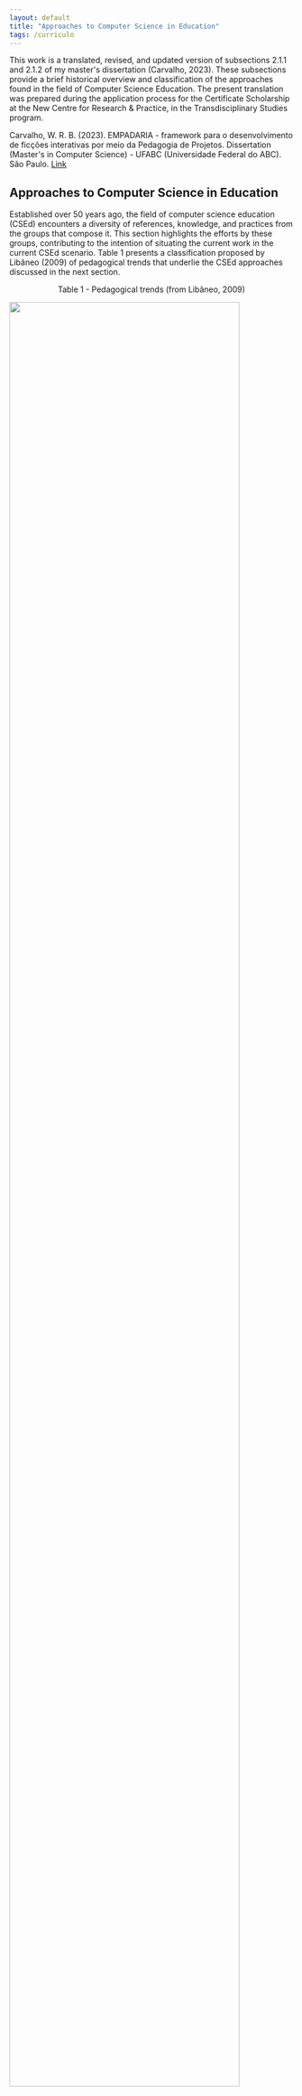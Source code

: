 ```yaml
---
layout: default
title: "Approaches to Computer Science in Education"
tags: /curriculo
---
```


This work is a translated, revised, and updated version of subsections 2.1.1 and 2.1.2 of my master's dissertation (Carvalho, 2023). These subsections provide a brief historical overview and classification of the approaches found in the field of Computer Science Education. The present translation was prepared during the application process for the Certificate Scholarship at the New Centre for Research & Practice, in the Transdisciplinary Studies program.

Carvalho, W. R. B. (2023). EMPADARIA - framework para o desenvolvimento de ficções interativas por meio da Pedagogia de Projetos. Dissertation (Master's in Computer Science) - UFABC (Universidade Federal do ABC). São Paulo. <a href=’https://www.researchgate.net/publication/379568331_EMPADARIA_-_framework_para_o_desenvolvimento_de_ficcoes_interativas_por_meio_da_Pedagogia_de_Projetos’> Link </a>

## Approaches to Computer Science in Education

Established over 50 years ago, the field of computer science education (CSEd) encounters a diversity of references, knowledge, and practices from the groups that compose it. This section highlights the efforts by these groups, contributing to the intention of situating the current work in the current CSEd scenario. Table 1 presents a classification proposed by Libâneo (2009) of pedagogical trends that underlie the CSEd approaches discussed in the next section.

<p align="center">Table 1 - Pedagogical trends (from Libâneo, 2009)</p>

 <img src="https://raw.githubusercontent.com/refuncionalizar/refuncionalizar.github.io/master/assets/posts/app1.png" width="90%"> 

There are various approaches to classify actors in CSEd, whether through their differentiated historical context, tools, pedagogical objectives, learning theory, or the combination of two or more factors. Valente (1989) identifies more than one interpretation for the term "educational software" from different groups: (I) computer-assisted instruction (CAI), (II) discovery learning tools, and (III) tools with educational potential for both students and educators. They differ in their software specifications and educational potential. When one of the three meanings is used, we can identify the alignment with a particular pedagogical trend or a hybrid pedagogical approach.

### Actors in CSed

Among the possible classifications to contextualize CSEd in Brazil and worldwide, Neto (2002) proposes a classification based on five historical moments, mainly stemming from the possibilities and limitations of the type of technology available in each period, with the following 'waves': (1) administrative, marked by the first computers; (2) Logo language and programming, marked by computers like Hotbits and MSX; (3) Basic Informatics, marked by the graphical interface; (4) educational software, marked by the development and consumption of software in educational conglomerates; and (5) Internet, Information, and Communication, marked by the advent of the internet and its developments.

Kaminski, Klüber and Boscarioli (2021) propose a classification of CSEd projects in the history of Brazil based on the pedagogical trends defined by Libâneo (2009), considering different historical periods, the impact on basic education, the guiding epistemological axis, and the generational classification of teachers and students. Another popular classification in the literature is proposed by Papert (1993), identifying two major approaches to IE, namely the instructivist approach and the constructionist approach (Almeida, 2000). The instructivist approach is based on Skinner's theory, related to Radical Behaviorism thinking. His idea of programmed instruction is marked by the ideal of enhancing performance in activities through more efficient individual technologies, or "teaching machines" (Teles, 2018; Aguiar, 2020)

The first computer projects in the United States were seen by behaviorist researchers as opportunities to apply Skinner's programmed instruction through the use of interactive media in various disciplines. This inaugurates the instructivist approach through the articulation of experimental psychologists from the radical behaviorist line with experts from different areas, such as instructional design, audiovisual education, mathematics, and systems engineering (Dick, 1965; Seels, 1989). In this approach, learning occurs through the memorization and reproduction of content, focusing on ensuring the transmission of knowledge, as observed in the instructional design present in courses and CAIs (Neves et al., 2012).

CAIs can be defined as software that, as finished products, can use tutorials, quizzes, educational games, or simulations to instruct students in specific knowledge in classrooms (Almeida, 2000; Tarouco, 2019). The main criticism is the passive position given to the student in the educational process, as learning occurs solely through processes of repetition and memorization (Chaves et al., 1983). Variations of this type of educational software exist, such as Intelligent Computer-Assisted Instruction (ICAI), which reproduces the behaviorist discourses with the help of artificial intelligence in the construction of individualized teaching situations (Almeida, 2000).

In the academic environment, the instructivist approach has accompanied technological advances over the last 30 years, refining and validating the techniques and instruments used by its members, as well as proposing and finding new spaces for reproduction, such as Virtual Learning Environments (VLEs) and Massive Open Online Courses (MOOCs) (Garrido et al., 2020). Additionally, from the 2000s onwards, there is the emergence of courses structured by technology companies, such as Code.org and Microsoft using instructional design techniques to popularize computer science and increase the availability of labor in the market, as observed by Kafai, Proctor and Lui (2020).

This represents an alternative manifestation of the instructivist approach, based on similar instructivists assumptions present in the academy but for different reasons, since its educational proposal is aimed at the skills defined by tech companies (Aguiar, 2020). This approach inaugurated by the  is represented in the document 'Standards for Computing in Basic Education - Complement to the National Common Curricular Base' (BNCC) with the name 'Market Demand' (Brasil, 2022), based on the classification proposed by Raabe, Couto and Blikstein (2020).

The constructionist approach is inaugurated by Papert, with an understanding that computers should be used as educational tools in solving significant problems, so that knowledge is constructed from students' own actions. An important characteristic of constructionism is the emphasis on the realization of knowledge through reflection in the process of formalizing ideas and models into mental creations and physical representations (Papert, 1993; Almeida, 2000). His thinking was inspired by ideas from Dewey, Freire, Piaget, and Vygotsky (Almeida, 2000). It is presented in the Complement to the BNCC as a second approach titled 'constructionism' (Brasil, 2022).

In order to provide autonomy in the student's learning process, Papert introduced the Logo, which enables the development of computational thinking through discovery by students as they explore the diversity of possibilities in the tool (Almeida, 2000; Santos & Mafra, 2018). Logo stood out from the languages of its time for its simplicity in the way students express themselves through commands, based on data structuring, initially designed to assist in learning mathematics (Papert, 1993; Almeida, 2000). Other technologies can operate in the same approach of offering autonomy to the student and enabling the educator to understand the student's cognitive style. Examples include text production tools, such as PhET and Scratch (Santos, 2018). Ayala and Yano (1998) presents a classification similar to Papert's but structured sequentially, with constructionism as a response to the instructivist approach, followed by computer-supported collaborative learning based on Vygotsky's learning theory.

A third and fourth approach are identified by Raabe, Couto and Blikstein (2020), presented in the document 'Standards and Complement to the BNCC,' titled 'Computational Thinking' and 'Equity and Inclusion,' approaches originated by the Computer Science Teachers Association (CSTA) (Brasil, 2022). Different authors attribute the emergence of the Computational Thinking approach to Jeannette Wing's article 'Computational thinking' (Wing, 2006). Despite this, it is possible to identify this idea in curricular debates for higher education by the Association for Computing Machinery (ACM) such as the 'Computing Curricula 1991' (ACM/IEEE-CS, 1991). This context guided the formation of a working group for the composition of a curriculum  for high school students in CSEd, moving away from ideas reproduced by other groups that structured pedagogical proposals around competencies for the world of work or the so-called "learning to learn" (ACM, 1993).

In the early 2000s, the CSTA (Computer Science Teachers Association) was established, with researchers who also participated in the development of the 'Computing Curricula 1991' text, publishing in 2003 a high school education curriculum (Tucker et al., 2006). A notable point is the inclusion of the competency 'algorithmic thinking'<a name="a1"></a> [[1]](#b1), as in the second edition in 2006, the idea of computational thinking was introduced (Tucker et al., 2006). After some periodic curricular updates, the CSTA introduced the importance for teachers to pay attention to aspects of 'Equity and Inclusion', despite being presented in the BNCC (National Common Curricular Base) as a different approach, although they share the same assumptions and specialists (Brasil, 2022).

It is worth noting that concepts from the post-modern pedagogical thinking begin to be incorporated into the 'Computational Thinking' approach with the presence of concepts of 'Equity and Inclusion'<a name="a2"></a> [[2]](#b2), similar to the superficial incorporation of progressive values into traditional and technical education (Suárez, 1995; Aguiar, 2020). Suárez traces the origin of the term 'equity' back to neoliberal economic vocabulary, originating from the substitution of the terms equality or equal opportunities for something that implies an agreement between unequals (Suárez, 1995).

The integration of post-modern thinking in this CSEd approach stems from the understanding that there is a privilege that cuts across issues of social class, ethnicity, and gender in the construction of equal opportunities (Aguiar, 2020; Brasil 2022). According to this thinking, it is necessary to make an effort to include these young people in adapting and contributing to the social and economic transformations that may arise in the future, identifying a progressive goal in shaping the individual (Suárez, 1995; Aguiar, 2020). Furthermore, the concept of equity, central to this fourth approach (Equity and Inclusion), is related to the idea of 'Responsible Individuality', which attributes the realization of citizenship to the ability to understand the knowledge behind technopolitical mechanisms, which may be insufficient  by belittling the existing power asymmetry and ignoring the role of social conflicts and the construction of collective subjectivities capable of interventions (Suárez, 1995).

Kafai, Proctor and Lui (2020) presents a new approach, titled "Critical Computational Thinking," based on the critical pedagogical trend, which "emphasizes both an examination of and resistance to oppressive power structures and production-oriented media literacy, which highlights how youth agency can be acquired through the process of creating and disseminating media content" (Kafai, Proctor and Lui, 2020, p.47). The authors present a classification of practices in CSEd through three approaches: Cognitive, Situated, and Critical (Kafai, Proctor and Lui, 2020), as seen in Table 2. The critical approach has the potential to incorporate aspects grounded in critical pedagogies, such as the idea of 'Politecnia'<a name="a3"></a> [[3]](#b3) and Freire's idea of 'Praxis', as observed in the work of Thomas, Cambraia and Zanon (2021).

<p align="center">Table 2: Overview of Learning Perspectives in Framing Computational Thinking (from Kafai et al., 2020)</p>

xcxxxxxximg

The emergence of a critical turn in CSEd studies stems from the advances in critical and post-critical studies on critical digital culture, bringing together themes from authors from different areas close to technology, such as the cypherpunk manifesto by Hughes (1993), cyberfeminism by Plant (1997), the analysis of Californian Ideology discourses by Barbrook e Cameron (2018), the discussion on the privatization of knowledge by Swartz (2008), and studies on democracy and algorithms by Silveira (2017)<a name="a4"></a> [[4]](#b4), among other examples from critical theory. In addition to the debate from academia, other spaces for the circulation of these discourses are found in digital spaces, such as the Tecnopolítica and Tech Won't Save Us podcasts, and physical events like cryptoparties, notably the Cryptorave<a name="a5"></a> [[5]](#b5) in the brazilian context.

Considering the contemporaneity of the approach, other forms of implementation are possible based on various works of critical pedagogy, such as the Historical-Critical Pedagogy by Saviani, 2021, the Critical-Social Pedagogy of Contents by Libâneo (2009), Freire's Emancipatory Pedagogy, and the Critical-Reflective built from Schön (Aguiar, 2020).

Among the common aspects of the manifestation of critical pedagogy, there is the goal of building "conditions of production in which participating subjects can learn not only historically constructed activities in human ontogenesis but also learn to produce new activities in the face of the contradictions of their time" (Mattos, 2016, p. 103), as well as, according to Aguiar (2020):

> *"Questions the idea of the neutrality of knowledge, exploring the ideologies embedded in educational and curricular discourses. On the other hand, this perspective approaches the Progressive approach by thinking about a formation related to the life experience of students and the construction of democratic life."* (Aguiar, 2020, p. 54)

The choice of terms by which groups or forms of thought in CSEd are named, such as waves, moments, evolutions, and paradigms, as seen in the works of Neto (2002), Kaminski, Klüber & Boscarioli (2021) and Ayala & Yano (1998), may suggest that there is a sequencing of knowledge replacing previous practices. Such terms, reminiscent of the concept of paradigm proposed by Thomas Kuhn, may be inaccurate when analyzing the history of CSEd and current pedagogical trends for two main reasons: (I) recent approaches that are result of the influence and participation of researchers or practices from other areas may be mistakenly understood as better due to the contemporaneity of their thinking, even if it doesn't represent crises in the knowledge of pioneering groups; and (II) the fact that there is no hegemony of a group of thought, important for identifying a Kuhnian paradigm, as researchers from different approaches continue to develop their field of knowledge and reproduce their practices and discourses based on their assumptions and objectives.

### Educational spaces that CSEd inhabits

The use of educational software impacts the role of the teacher in the classroom, expanding or reducing their functions according to the intentionality of the tool Vosgerau; Rossari, 2017. The space for learning development and the choice of learning objectives helps to understand nuances of the CSEd approach.

The space in which education is practiced can be classified as (a) formal, defined as the "territory of schools, institutions regulated by law, certifying bodies, organized according to national guidelines"  (Gohn, 2006, p. 29), (b) non-formal, which can be defined as "a set of socio-cultural learning practices and knowledge production, involving organizations/institutions, activities, means, and varied forms, as well as a multiplicity of social programs and projects" (Gohn, 2014, p. 40), and (c) informal, characterized as the space where the individual learns in an unstructured manner through everyday experiences found at home, in the neighborhood, with friends, or in the workplace (Gohn, 2006).

Another possible classification is based on the central teaching objective in which pedagogical practice is inserted, whether in the field of Computing, through the school subject of Informatics or free courses focused on computational skills and competencies or the use of tools, and in various areas, through school subjects in Mathematics, Languages, or Sciences, as well as interdisciplinary knowledge free courses involving the learning of some computational tool or skill (Carvalho; Rodriguez; Rocha, 2021; Carvalho; Rodriguez; Rocha, 2022).

There are many arguments found in scientific literature, official documents, and social discourses about the use of technologies in different curricular subjects (Aguiar, 2020), such as enriching and facilitating learning with media and situations that simulate real environments, improving performance in learning, training for the use of tools or development of computational skills in various subjects, creating new ways to engage students through more interesting approaches, and adapting students to the economic and social changes of the digital age (Chaves et al., 1983; Papert, 1993; Brasil, 1999; Maloney et al., 2004; Rodriguez, 2011; Rocha, 2014; Vosgerau; Rossari, 2017; Carvalho et al., 2019; Tarouco, 2019; Brasil, 2022; Brito; Vasconcelos; Marçal, 2022).

A series of historical factors and official documents guided the focus of CS researchers on different types of education. To contextualize CS experiences based on types of education, the classification of four CS approaches will be used, according to the particularities identified in the previous section in the works of Papert (1993), and the BNCC (Brasil, 2022): (a) instructionist, reproducing behaviorist thinking in academic approach and market perspective; (b) constructionist, reproducing constructivist thinking and inaugurated by the works of Papert and MIT Media LAB; (c) propaedeutic, based on curricular studies conducted by ACM groups, by the Institute of Electrical and Electronics Engineers (IEEE), and contributions from nearby thought collectives, such as Wing (2006), identified in the BNCC as 'Computational Thinking'; and (d) critical, based on the thinking of Kafai, Proctor and Lui (2020), the latter being less discussed in the section due to the contemporaneity of the approach.

<p align="center">Figure 1: Structure of CSEd approaches</p>

xxxxx

In the last 70 years, different experiences have been carried out in non-formal education in various subjects through self-instructional pedagogical practices, often built from practices presented through instructional design. This approach was proposed from the 1960s by behaviorists, with the circulation of ideas from different fields of science, such as psychology, engineering, and mathematics. More recently, this approach has been adopted by the industry to prepare cheap labor in technology through instructional design (Dick, 1965; Seels, 1989; Brasil, 2022).

At the same time, non-formal education has also been worked on by researchers in the constructionist approach since the 1970s, both for self-learning and in organizing free courses (Papert, 1985; Kynigos, 1988). This started with the Logo tool, which enabled the emergence of derivatives like Karel and Robomind. Then, in 2007, the Scratch tool emerged, which has been continuously studied and updated to this day through an active community that learns while producing, sharing, and remixing projects (Resnick et al., 2009).

Considering efforts to introduce computers into the classroom in a context where there was still no formally defined informatics discipline, various experiments were carried out by constructionist and instructionist approaches in formal education in various subjects. This allowed for the deepening of practices guiding these approaches, the circulation of ideas among different countries, and the articulation with governments and companies in the construction of regional and national projects (Valente, 1999; Boenig-Liptsin, 2015).

In the Brazilian context, there have been several experiences that contributed to the development of constructionist and instructionist thinking in formal education spaces in various subjects until the late 1990s. Several universities served as pioneers for this development, with notable groups such as NIED/UNICAMP (Chaves et al., 1983) and the Federal University of Rio Grande do Sul (UFRGS) <a name="a6"></a> [[6]](#b6).

The promulgation of the National Curricular Parameters (PCNs) and the Complementary Educational Guidelines to the National Curricular Parameters (PCNs+) between 1999 and 2002 did not structure the informatics discipline in basic education but suggested the use of technologies in formal education spaces of other subjects (Brasil, 1999). In the following years, we can observe Brazilian works in the CS area that presented pedagogical proposals in various subjects using technologies for the objectives present in PCNs and PCNs+, such as enriching learning and new ways to engage students (Pedro; Sampaio, 2005; Ficheman et al., 2006; Hoffmann; Martins; Basso, 2009).

Regarding formal education in computer science, the inclusion of this discipline in the official curriculum of several countries in the years following 1985 enabled the growth of curricular research in Computer Science in Basic Education, through learning objectives, pedagogical practices, and other pedagogical tools of local contexts (Boenig-Liptsin, 2015).

Since the 1960s, so-called 'Computer Crises' have been recorded several times, marked by a shortage of graduates and PhDs in Computer Science in a scenario of remaining vacancies for hiring these professionals in industry and academia, creating a debate and effort to highlight computer science in basic education, to potentially attract new generations (Gries; Walker; Young, 1989; Patterson, 2005).

In this context, efforts are being made by professional associations such as ACM and IEEE, such as the construction of public policies to include women in the field of Computing, and the founding of CSTA, with the role of developing CSEd practices and curricula, as well as collaborating with the training of teachers and youth to expand the Computing community through scientific education, as observed in the objectives of propaedeutic education  (Patterson, 2005; Tucker et al., 2006; Aguiar, 2020). Other initiatives or groups dedicated to the topic emerge in the following years, including the 'Computing in Schools' group, from the British Computer Society, and the group acting in the Australian Department of Education, known as the Australian Curriculum, Assessment and Reporting Authority, in 2008 (Tedre; Denning, 2016).

After the initiative of the propaedeutic approach in proposing a curriculum, the instructionist and constructionist approaches also present proposals based on their assumptions. The 'Creative Computing Guide' text focuses on project construction with Scratch, through the constructionist approach, articulating knowledge and competencies also present in the CSTA curriculum (Brennan; Balch; Chung, 2019). Meanwhile, through the instructional approach, we find the CS Discoveries curriculum proposed by Code.org. Yet despite discussing computing topics present in curricular documents like CSTA, themes related to social impacts such as the use of data are covered superficially.  These themes, potentially relevant to social transformation, are adequately in-depth in CSEd's critical approach (Kafai, Proctor and Lui, 2020).

FIG2xxxxxxx

The promulgation of the document 'Computing in Basic Education - Complement to BNCC' in Brazil ensures that the subject becomes mandatory in basic education from 2023, which This document will potentially collaborate with development of curricular studies of computer science in the brazilian formal education, as well as finding ways to be adequate in different CSEd approaches (Brasil, 2022).

### References

ACM, C. Pre-College Task Force Comm. of the Educ. Board of the. Acm model high school computer science curriculum. Communications of the ACM, ACM New York, NY, USA, v. 36, n. 5, p. 87–90, 1993.

ACM/IEEE-CS. Computing Curricula 1991 report of the ACM/IEEE-CS Joint Curriculum Task Force. IEEE Computer Society Press, 1991.

AGUIAR, R. R. Currículo de física e prática docente: análise de uma proposta de conteúdo curricular inovador para o ensino médio. 277 p. Thesis — Universidade de São Paulo, São Paulo, 2020.

ALMEIDA, M. E. B. ProInfo: informática e formação de professores. Brasília: Ministério da Educação, Secretaria de Educação a Distância, 2000.

AYALA, G.; YANO, Y. A collaborative learning environment based on intelligent agents. Expert Systems with Applications, Elsevier, v. 14, n. 1-2, p. 129–137, 1998.

BARBROOK, R.; CAMERON, A. A ideologia californiana: uma crítica ao livre mercado nascido no Vale do Silício. Trad. Marcelo Träsel. Porto Alegre/União da Vitória: BaixaCultura/Monstro dos Mares, 2018.

BRASIL. Parâmetros curriculares nacionais–Ensino Médio (PCN). Brasília: MEC. Brasília, 1999. 109 p.

BRASIL. Ministério da Educação. Conselho Nacional de Educação. Parecer CNE/CP 2/2022. normas sobre computação na educação básica – complemento à Base Nacional Comum Curricular (BNCC). Presidente da Comissão: Augusto Buchweitz. Relator: Ivan Cláudio Pereira Siqueira. Brasília, p. 1–34, fev. 2022. Available at: http://portal.mec.gov.br/index.php?option=com_docman&view=download&alias=235511-pceb002-22&category_slug=fevereiro-2022-pdf&Itemid=30192. 

BRITO, M. L.; VASCONCELOS, F. H. L.; MARÇAL, E. Integração das tecnologias da informação e comunicação no espaço escolar e sua interlocução com o projeto político pedagógico: uma revisão sistemática da literatura. Revista Educar Mais, v. 6, p. 883–898, 2022.

BRENNAN, K.; BALCH, C.; CHUNG, M. Creative computing 3.0. Cambridge, MA: Harvard University, 2019.

BOENIG-LIPTSIN, M. Making citizens of the information age: a comparative study of the first computer literacy programs for children in the United States, France, and the Soviet Union, 1970-1990. 389 p. Tese (Doutorado) — Paris 1, 2015.

CHAVES, E. O. C.; VALENTE, J. A.; BARANAUSKAS, M. C. C.; SILVA, H. V. R. C.; RIPPER, A. V.; VILLALOBOS, A. M. P. Projeto EDUCOM: Proposta original. Memos do NIED, v. 1, n. 1, p. 1–15, 1983.

CARVALHO, W. R. B.; RODRIGUEZ, C. L.; ROCHA, R. V. Audiojogos educacionais: um mapeamento sistemático da literatura. XXXII Simpósio Brasileiro de Informática na Educação, Sociedade Brasileira de Computação, v. 32, p. 371–380, 2021.

CARVALHO, W. R. B.; RODRIGUEZ, C. L.; ROCHA, R. V. Aprendizagem baseada em projetos no contexto do desenvolvimento de jogos: uma revisao sistemática de literatura. XXXIII Simpósio Brasileiro de Informática na Educação, Sociedade Brasileira de Computação, p. 267–277, 2022.

CUNHA, G. D.; RODRIGUES, C. M. C.; NUNES, D. J.; SANTOS, E. d. B.; HOLZMANN, L.; MOSCA, P. R. F.; ELLWANGER, R. J.; KORNDÖRFER, S. A.; SAMUEL, S. M. W.; RECCHI, A. M. S. Relatório: Projeto PAIPUFRGS/SINAES-4. ciclo: Avaliação institucional permanente da Universidade Federal do Rio Grande do Sul: 2006-2008. Editora da UFRGS, 2010.

DICK, W. The development and current status of computer-based instruction. American Educational Research Journal, Sage Publications, v. 2, n. 1, p. 41–54, 1965.

FICHEMAN, I. K.; NOGUEIRA, A. A. M.; CABRAL, M. C.; SANTOS, B. T.; CORRÊA, A. G. D.; LOPES, R. de D.; ZUFFO, M. K. Gruta digital: um ambiente de realidade virtual imersivo itinerante para aplicações educacionais. In: Brazilian Symposium on Computers in Education (Simpósio Brasileiro de Informática na Educação-SBIE). São Paulo: Sociedade Brasileira de Computação, 2006. v. 17, n. 1, p. 298–307

GARRIDO, F. A.; RÊGO, B. B. d.; MACIEL, R. S. P.; MATOS, E. S. Uma abordagem de design para MOOC: um mapeamento sistemático da articulação entre design instrucional e de interação. Revista Brasileira de Informática na Educação, v. 28, n. 1, p. 115–132, 2020.

GOHN, M. d. G. Educação não-formal, participação da sociedade civil e estruturas colegiadas nas escolas. Ensaio: avaliação e políticas públicas em educação, v. 14, n. 50, p.
27–38, 2006.

GOHN, M. d. G. Educação não formal, aprendizagens e saberes em processos participativos. Investigar em educação, v. 2, n. 1, p. 35–50, 2014.

GRIES, D.; WALKER, T. M.; YOUNG, P. The 1988 Snowbird report: A discipline matures. Communications of the ACM, ACM New York, NY, USA, v. 32, n. 3, p. 294–297, 1989.

HOFFMANN, D. S.; MARTINS, E. F.; BASSO, M. V. d. A. Experiências física e lógico-matemática em espaço e forma: uma arquitetura pedagógica de uso integrado de recursos manipulativos digitais e não-digitais. Simpósio Brasileiro de Informática na Educação-SBIE, v. 20, n. 1, p. 1–10, 2009.

HUGHES, E. A cypherpunk’s manifesto. Available at: http://www.activism.net/cypherpunk/ manifesto, 1993.

KAFAI, Y.; PROCTOR, C.; LUI, D. From theory bias to theory dialogue: embracing cognitive, situated, and critical framings of computational thinking in k-12 cs education. ACM Inroads, ACM New York, NY, USA, v. 11, n. 1, p. 44–53, 2020.

KYNIGOS, P. From intrinsic to non-intrinsic geometry: a study of childrens understandings in logo-based microworlds. Thesis — Institute of Education, University of London, 1988.

LIB NEO, J. C. Democratização da escola pública. São Paulo: Edições Loyola, 2009. v. 23. 160 p.

MALONEY, J.; BURD, L.; KAFAI, Y.; RUSK, N.; SILVERMAN, B.; RESNICK, M. Scratch: a sneak preview [education]. In: IEEE. Proceedings. Second International Conference on Creating, Connecting and Collaborating through Computing, 2004. Kyoto, 2004. p. 104–109.

MATTOS, C. Livro didático na atividade educacional: a parte ou o todo. Enfrentamentos do ensino de física na sociedade contemporânea, LF Editorial São Paulo, p. 103–120, 2016. NETO, A. S. As cinco ondas da informática educacional. Revista Educação em Movimento./Associação de Educação Católica do Paraná, Curitiba, v. 1, n. 2, 2002.

NEVES, M.; CENTENO, C.; ORTH, M.; FRUET, F.; OTTE, J. Design educacional construtivista: O papel do design como planejamento na educação a distância. SIED: EnPED-Simpósio Internacional de Educação a Distância e Encontro de Pesquisadores em Educação a Distância, São Carlos, p. 1–12, 2012.

OLIVEIRA, D. P. d.; ARAÚJO, D. C. d.; KANASHIRO, M. M. Tecnologias, infraestruturas e redes feministas: potências no processo de ruptura com o legado colonial e androcêntrico. cadernos Pagu, SciELO Brasil, v. 59, p. 1–34, 2021.

PAPERT, S. Different visions of Logo. Computers in the Schools, Taylor & Francis, v. 2, n. 2-3, p. 3–8, 1985.

PAPERT, S. The children’s machine: Rethinking school in the age of the computer. Harper Collins, p. 242, 1993.

PATTERSON, D. A. Restoring the popularity of computer science. Communications of the ACM, ACM New York, NY, USA, v. 48, n. 9, p. 25–28, 2005.

PEDRO, M. V.; SAMPAIO, F. F. PCNs e modelagem computacional: Reflexões a partir de relatos de experimentos com o software Wlinkit. Anais do Workshop de Informática na Escola, v. 11, p. 2842–2850, 2005.

PLANT, S. Zeros and ones: Digital women and the new technoculture. London: Fourth Estate, 1997. v. 4. 320 p.

RAABE, A.; COUTO, N. E. R.; BLIKSTEIN, P. Diferentes abordagens para a computação na educação básica. Computação na educação básica: fundamentos e experiências. Porto Alegre: Penso, p. 3–15, 2020.

RESNICK, M.; MALONEY, J.; MONROY-HERNÁNDEZ, A.; RUSK, N.; EASTMOND, E.; BRENNAN, K.; MILLNER, A.; ROSENBAUM, E.; SILVER, J.; 

SILVERMAN, B.; KAFAI, Y. Scratch: programming for all. Communications of the ACM, ACM New York, NY, USA, v. 52, n. 11, p. 60–67, 2009.

ROCHA, R. V. d. Metodologia iterativa e modelos integradores para desenvolvimento de jogos sérios de treinamento e avaliação de desempenho humano. 237 p. Thesis — Universidade Federal de São Carlos, São Carlos, 2014.

RODRIGUEZ, C. L. A utilização de recursos audiovisuais em comunidades virtuais de aprendizagem= potencialidades e limites para comunicação e construção de conhecimentos em rede. 257 p. Thesis — Universidade Estadual de Campinas, Campinas, 2011.

SANTOS, G.; MAFRA, J. R. O pensamento computacional e as tecnologias da informação e comunicação: como utilizar recursos computacionais no ensino da matemática? Workshops do Congresso Brasileiro de Informática na Educação, Fortaleza, v. 7, n. 1, p. 679–688, 2018.

SAVIANI, D. Sobre a concepção de politecnia. 1987, rio de janeiro. Rio de Janeiro: Politécnico da Saúde Joaquim Venâncio, p. 1–51, 1989.

SAVIANI, D. Pedagogia histórico-crítica: primeiras aproximações. 11. ed. Campinas: Autores associados, 2021. 168 p.

SWARTZ, A. Guerilla open access manifesto. Available at: https://openaccessmanifesto.wordpress.com/guerilla-open-access-manifesto/, p. 5, 2008.

SEELS, B. The instructional design movement in educational technology. Educational Technology, JSTOR, v. 29, n. 5, p. 11–15, 1989.

SILVA, I. S. F.; JUNIOR, J. D. A.; FALCÃO, T. P. Panorama sobre iniciativas para promover o pensamento computacional no ensino superior brasileiro. Anais do II Simpósio Brasileiro de Educação em Computação, Sociedade Brasileira de Computação, p. 88–98, 2022.

SILVEIRA, S. A. Tudo sobre tod@ s: Redes digitais, privacidade e venda de dados pessoais. São Paulo: Edições Sesc, 2017. 119 p.

SUÁREZ, D. O princípio educativo da nova direita: neoliberalismo, ética e escola pública. Pedagogia da exclusão: crítica ao neoliberalismo em educação. Rio de Janeiro: Vozes, p. 253–270, 1995.

TAROUCO, L. M. R. Inovação pedagógica com tecnologia: mundos imersivos e agentes conversacionais. RENOTE, v. 17, n. 2, p. 92–108, 2019.

TEDRE, M.; DENNING, P. J. The long quest for computational thinking. Proceedings of the 16th Koli Calling international conference on computing education research, p. 120–129, 2016.

TELES, F. P. O brincar na educação infantil com base em atividades sociais, por um currículo não encapsulado. 216 p. Thesis — Pontifícia Universidade Católica de São Paulo, São Paulo, 2018. 

THOMAS, R.; CAMBRAIA, A. C.; ZANON, L. B. Formação integrada na educação profissional e tecnológica: Pensamento computacional e crítico por meio do ensino de programação. Revista Tecnologias Educacionais em Rede (ReTER), v. 2, n. 4, p. 1–15, 2021.

TUCKER, A.; DEEK, F.; JONES, J.; MCCOWAN, D.; STEPHENSON, C.; VERNO, A. A model curriculum for k–12 computer science. Association for Computing Machinery (ACM), New York, 2006.

VALENTE, J. A. Questão do software: parâmetros para o desenvolvimento de software educativo. Memos do NIED, Campinas, v. 5, n. 24, p. 1–14, 1989.

VOSGERAU, D. S. R.; ROSSARI, M. Princípios orientadores da integração das tecnologias digitais ao projeto político-pedagógico. Revista Ibero-Americana de Estudos em Educação, Universidade Estadual Paulista Júlio de Mesquita Filho, v. 12, n. 2, p. 1020–1036, 2017.

WING, J. M. Computational thinking. Communications of the ACM, ACM New York, NY, USA, v. 49, n. 3, p. 33–35, 2006.


<a name="b1"></a> [[1]](#a1) Silva, Junior and Falcão (2022) identifies algorithmic thinking as one of the pillars of Computational Thinking, along with decomposition, pattern recognition, and abstraction. A definition of thinking is "a structuring to design machine instructions to produce a computational solution to solve problems"

<a name="b2"></a> [[2]](#a2) Standards for CS Teachers - Computer Science Teachers Association. Available at: https://csteachers.org/teacherstandards/. Accessed on August 23, 2023.

<a name="b3"></a> [[3]](#a3) According to Saviani (1989), 'Politecnia' is not about training a worker to perform a specific task but developing a multilateral development, covering all angles of modern productive practice as it masters the principles underlying modern work organization, based on scientific principles.

<a name="b4"></a> [[4]](#a4) Tecnopolítica Podcast. Available at:<https://www.youtube.com/channel/UCDy46jf2mcg8xy SzrqV5pxw >. Accessed on 30/07/2023.

<a name="b5"></a> [[5]](#a5) Cryptorave revolves around the concepts of freedom and privacy in the context of technology, held "annually since 2014 and organized voluntarily and collaboratively by activist collectives based in the State of São Paulo. It is inspired by Cryptoparty, a global and decentralized initiative for holding events that discuss surveillance and network security and introduce basic cryptography concepts'' (Oliveira, Araújo and Kanashiro, 2021).

<a name="b6"></a> [[6]](#a6) Especially the Laboratory of Cognitive Studies (LEC)/UFRGS, the Data Processing Center (CPD/UFRGS), and the Interdisciplinary Center for New Education Technologies (CINTED/UFRGS) (Cunha et al., 2010).
